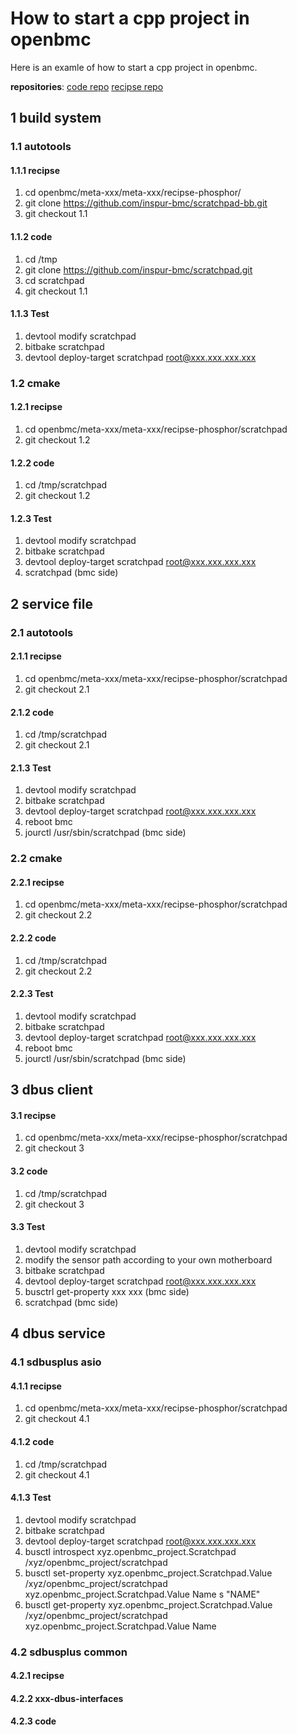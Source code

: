 # How to start a cpp project in openbmc

Here is an examle of how to start a cpp project in openbmc.

 **repositories**:  [code repo](https://github.com/inspur-bmc/scratchpad)  [recipse repo](https://github.com/inspur-bmc/scratchpad-bb)



## 1 build system

### 1.1 autotools

#### 1.1.1 recipse 

1. cd openbmc/meta-xxx/meta-xxx/recipse-phosphor/
2. git clone https://github.com/inspur-bmc/scratchpad-bb.git
3. git checkout 1.1

#### 1.1.2 code 

1. cd /tmp
2. git clone  https://github.com/inspur-bmc/scratchpad.git
3. cd scratchpad 
4. git checkout 1.1

#### 1.1.3 Test

1. devtool modify scratchpad 
2. bitbake scratchpad 
3. devtool deploy-target  scratchpad root@xxx.xxx.xxx.xxx

### 1.2  cmake

#### 1.2.1 recipse 

1. cd openbmc/meta-xxx/meta-xxx/recipse-phosphor/scratchpad
2. git checkout 1.2

#### 1.2.2 code 

1. cd /tmp/scratchpad
2. git checkout 1.2

#### 1.2.3 Test

1. devtool modify scratchpad 
2. bitbake scratchpad 
3. devtool deploy-target  scratchpad root@xxx.xxx.xxx.xxx
4. scratchpad (bmc side)


## 2 service file

### 2.1 autotools

#### 2.1.1 recipse 

1. cd openbmc/meta-xxx/meta-xxx/recipse-phosphor/scratchpad
2. git checkout 2.1

#### 2.1.2 code 

1. cd /tmp/scratchpad
2. git checkout 2.1

#### 2.1.3 Test

1. devtool modify scratchpad 
2. bitbake scratchpad 
3. devtool deploy-target  scratchpad root@xxx.xxx.xxx.xxx
4. reboot bmc
5. jourctl /usr/sbin/scratchpad (bmc side)

### 2.2 cmake

#### 2.2.1 recipse 

1. cd openbmc/meta-xxx/meta-xxx/recipse-phosphor/scratchpad
2. git checkout 2.2

#### 2.2.2 code 

1. cd /tmp/scratchpad
2. git checkout 2.2

#### 2.2.3 Test

1. devtool modify scratchpad 
2. bitbake scratchpad 
3. devtool deploy-target  scratchpad root@xxx.xxx.xxx.xxx
4. reboot bmc
5. jourctl /usr/sbin/scratchpad (bmc side)



## 3 dbus client

#### 3.1 recipse 

1. cd openbmc/meta-xxx/meta-xxx/recipse-phosphor/scratchpad
2. git checkout 3

#### 3.2 code 

1. cd /tmp/scratchpad
2. git checkout 3

#### 3.3 Test

1. devtool modify scratchpad 
2. modify the sensor path according to your own motherboard
3. bitbake scratchpad 
4. devtool deploy-target  scratchpad root@xxx.xxx.xxx.xxx
5. busctrl get-property xxx xxx (bmc side)
6. scratchpad  (bmc side)


## 4 dbus service

### 4.1 sdbusplus asio

#### 4.1.1 recipse 

1. cd openbmc/meta-xxx/meta-xxx/recipse-phosphor/scratchpad
2. git checkout 4.1

#### 4.1.2 code 

1. cd /tmp/scratchpad
2. git checkout 4.1

#### 4.1.3 Test

1. devtool modify scratchpad 
2. bitbake scratchpad 
3. devtool deploy-target  scratchpad root@xxx.xxx.xxx.xxx
4. busctl introspect xyz.openbmc_project.Scratchpad /xyz/openbmc_project/scratchpad 
5. busctl set-property xyz.openbmc_project.Scratchpad.Value /xyz/openbmc_project/scratchpad xyz.openbmc_project.Scratchpad.Value Name s "NAME" 
6. busctl get-property xyz.openbmc_project.Scratchpad.Value /xyz/openbmc_project/scratchpad xyz.openbmc_project.Scratchpad.Value Name


### 4.2 sdbusplus common

#### 4.2.1 recipse

#### 4.2.2 xxx-dbus-interfaces  

#### 4.2.3 code












